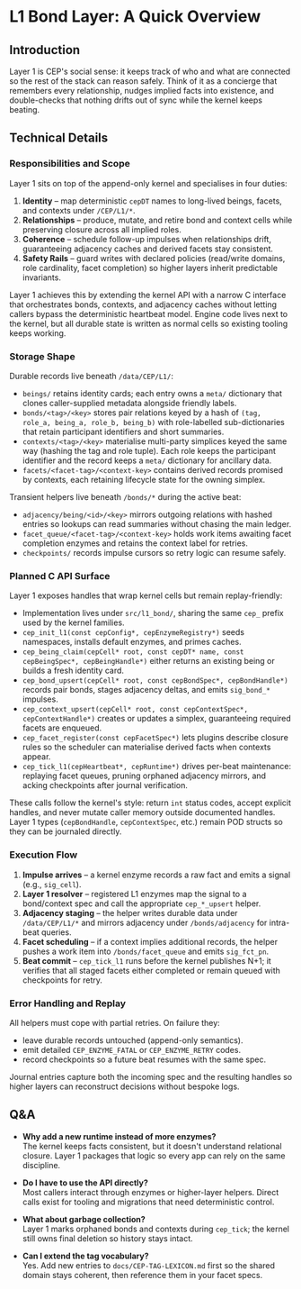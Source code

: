 # L1 Bond Layer: A Quick Overview

## Introduction
Layer 1 is CEP's social sense: it keeps track of who and what are connected so the rest of the stack can reason safely. Think of it as a concierge that remembers every relationship, nudges implied facts into existence, and double-checks that nothing drifts out of sync while the kernel keeps beating.

## Technical Details
### Responsibilities and Scope
Layer 1 sits on top of the append-only kernel and specialises in four duties:
1. **Identity** – map deterministic `cepDT` names to long-lived beings, facets, and contexts under `/CEP/L1/*`.
2. **Relationships** – produce, mutate, and retire bond and context cells while preserving closure across all implied roles.
3. **Coherence** – schedule follow-up impulses when relationships drift, guaranteeing adjacency caches and derived facets stay consistent.
4. **Safety Rails** – guard writes with declared policies (read/write domains, role cardinality, facet completion) so higher layers inherit predictable invariants.

Layer 1 achieves this by extending the kernel API with a narrow C interface that orchestrates bonds, contexts, and adjacency caches without letting callers bypass the deterministic heartbeat model. Engine code lives next to the kernel, but all durable state is written as normal cells so existing tooling keeps working.

### Storage Shape
Durable records live beneath `/data/CEP/L1/`:
- `beings/` retains identity cards; each entry owns a `meta/` dictionary that clones caller-supplied metadata alongside friendly labels.
- `bonds/<tag>/<key>` stores pair relations keyed by a hash of `(tag, role_a, being_a, role_b, being_b)` with role-labelled sub-dictionaries that retain participant identifiers and short summaries.
- `contexts/<tag>/<key>` materialise multi-party simplices keyed the same way (hashing the tag and role tuple). Each role keeps the participant identifier and the record keeps a `meta/` dictionary for ancillary data.
- `facets/<facet-tag>/<context-key>` contains derived records promised by contexts, each retaining lifecycle state for the owning simplex.

Transient helpers live beneath `/bonds/*` during the active beat:
- `adjacency/being/<id>/<key>` mirrors outgoing relations with hashed entries so lookups can read summaries without chasing the main ledger.
- `facet_queue/<facet-tag>/<context-key>` holds work items awaiting facet completion enzymes and retains the context label for retries.
- `checkpoints/` records impulse cursors so retry logic can resume safely.

### Planned C API Surface
Layer 1 exposes handles that wrap kernel cells but remain replay-friendly:
- Implementation lives under `src/l1_bond/`, sharing the same `cep_` prefix used by the kernel families.
- `cep_init_l1(const cepConfig*, cepEnzymeRegistry*)` seeds namespaces, installs default enzymes, and primes caches.
- `cep_being_claim(cepCell* root, const cepDT* name, const cepBeingSpec*, cepBeingHandle*)` either returns an existing being or builds a fresh identity card.
- `cep_bond_upsert(cepCell* root, const cepBondSpec*, cepBondHandle*)` records pair bonds, stages adjacency deltas, and emits `sig_bond_*` impulses.
- `cep_context_upsert(cepCell* root, const cepContextSpec*, cepContextHandle*)` creates or updates a simplex, guaranteeing required facets are enqueued.
- `cep_facet_register(const cepFacetSpec*)` lets plugins describe closure rules so the scheduler can materialise derived facts when contexts appear.
- `cep_tick_l1(cepHeartbeat*, cepRuntime*)` drives per-beat maintenance: replaying facet queues, pruning orphaned adjacency mirrors, and acking checkpoints after journal verification.

These calls follow the kernel's style: return `int` status codes, accept explicit handles, and never mutate caller memory outside documented handles. Layer 1 types (`cepBondHandle`, `cepContextSpec`, etc.) remain POD structs so they can be journaled directly.

### Execution Flow
1. **Impulse arrives** – a kernel enzyme records a raw fact and emits a signal (e.g., `sig_cell`).
2. **Layer 1 resolver** – registered L1 enzymes map the signal to a bond/context spec and call the appropriate `cep_*_upsert` helper.
3. **Adjacency staging** – the helper writes durable data under `/data/CEP/L1/*` and mirrors adjacency under `/bonds/adjacency` for intra-beat queries.
4. **Facet scheduling** – if a context implies additional records, the helper pushes a work item into `/bonds/facet_queue` and emits `sig_fct_pn`.
5. **Beat commit** – `cep_tick_l1` runs before the kernel publishes N+1; it verifies that all staged facets either completed or remain queued with checkpoints for retry.

### Error Handling and Replay
All helpers must cope with partial retries. On failure they:
- leave durable records untouched (append-only semantics).
- emit detailed `CEP_ENZYME_FATAL` or `CEP_ENZYME_RETRY` codes.
- record checkpoints so a future beat resumes with the same spec.

Journal entries capture both the incoming spec and the resulting handles so higher layers can reconstruct decisions without bespoke logs.

## Q&A
- **Why add a new runtime instead of more enzymes?**  
  The kernel keeps facts consistent, but it doesn't understand relational closure. Layer 1 packages that logic so every app can rely on the same discipline.

- **Do I have to use the API directly?**  
  Most callers interact through enzymes or higher-layer helpers. Direct calls exist for tooling and migrations that need deterministic control.

- **What about garbage collection?**  
  Layer 1 marks orphaned bonds and contexts during `cep_tick`; the kernel still owns final deletion so history stays intact.

- **Can I extend the tag vocabulary?**  
  Yes. Add new entries to `docs/CEP-TAG-LEXICON.md` first so the shared domain stays coherent, then reference them in your facet specs.
